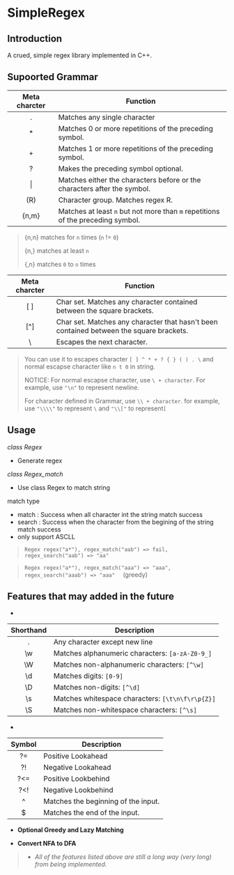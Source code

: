 # SimpleRegex

## **Introduction**
A crued, simple regex library implemented in C++.

## **Supoorted Grammar**
|Meta charcter|Function|
|:----:|----|
|.|Matches any single character|
|*|Matches 0 or more repetitions of the preceding symbol.|
|+|Matches 1 or more repetitions of the preceding symbol.|
|?|Makes the preceding symbol optional.|
|\||Matches either the characters before or the characters after the symbol.|
|(R)|Character group. Matches regex R.|
|{n,m}|Matches at least `n` but not more than `m` repetitions of the preceding symbol.|

> 
> {n,n} matches for `n` times (`n` != `0`)
>
> {n,} matches at least `n`
>
> {,n} matches `0` to `n` times

|Meta charcter|Function|
|:----:|----|
|[ ]|Char set. Matches any character contained between the square brackets.|
|[^]|Char set. Matches any character that hasn't been contained between the square brackets.|
|\ |Escapes the next character.|

> You can use it to escapes character `[ ] ^ * + ? { } ( ) . \` and normal escapse character like `n t 0` in string.
>
> NOTICE: For normal escapse character, use `\ + character`. For example, use `"\n"` to represent newline.
> 
> For character defined in Grammar, use `\\ + character`. for example, use `"\\\\"` to represent `\`  and `"\\["` to represent`[`   

## Usage
*class Regex*
+ Generate regex

*class Regex_match*
+ Use class Regex to match string 

match type
+ match : Success when all character int the string match success
+ search : Success when the character from the begining of the string match success 
+ only support ASCLL

> ```Regex regex("a*"), regex_match("aab") => fail, regex_search("aab") => "aa"  ```

> ```Regex regex("a*"), regex_match("aaa") => "aaa", regex_search("aaab") => "aaa"  ``` (greedy)

## **Features that may added in the future**
+
|Shorthand|Description|
|:----:|----|
|.|Any character except new line|
|\w|Matches alphanumeric characters: `[a-zA-Z0-9_]`|
|\W|Matches non-alphanumeric characters: `[^\w]`|
|\d|Matches digits: `[0-9]`|
|\D|Matches non-digits: `[^\d]`|
|\s|Matches whitespace characters: `[\t\n\f\r\p{Z}]`|
|\S|Matches non-whitespace characters: `[^\s]`|

+
|Symbol|Description|
|:----:|----|
|?=|Positive Lookahead|
|?!|Negative Lookahead|
|?<=|Positive Lookbehind|
|?<!|Negative Lookbehind|
|^|Matches the beginning of the input.|
|$|Matches the end of the input.|

+ **Optional Greedy and Lazy Matching**

+ **Convert NFA to DFA**

> + *All of the features listed above are still a long way (very long) from being implemented.*
